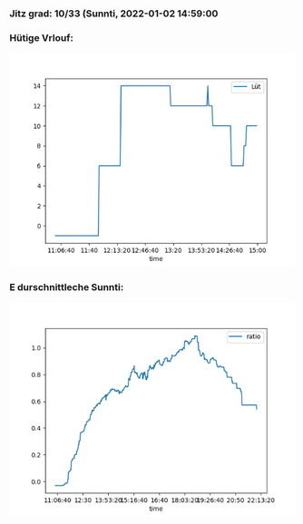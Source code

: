 ### Jitz grad: 10/33 (Sunnti, 2022-01-02 14:59:00

### Hütige Vrlouf:
![Graph](Today.png)

### E durschnittleche Sunnti:
![Graph](Sunnti.png)